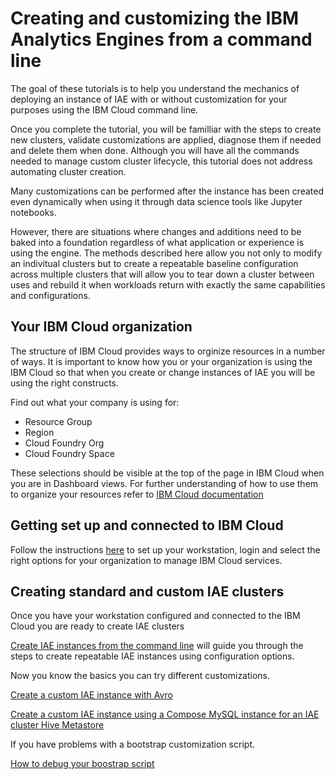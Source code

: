 # Creating and customizing the IBM Analytics Engines from a command line

The goal of these tutorials is to help you understand the mechanics of deploying an instance of IAE with or without customization for your purposes using the IBM Cloud command line. 

Once you complete the tutorial, you will be familliar with the steps to create new clusters, validate customizations are applied, diagnose them if needed and delete them when done. Although you will have all the commands needed to manage custom cluster lifecycle, this tutorial does not address automating cluster creation.

Many customizations can be performed after the instance has been created even dynamically when using it through data science tools like Jupyter notebooks. 

However, there are situations where changes and additions need to be baked into a foundation regardless of what application or experience is using the engine. The methods described here allow you not only to modify an indivitual clusters but to create a repeatable baseline configuration across multiple clusters that will allow you to tear down a cluster between uses and rebuild it when workloads return with exactly the same capabilities and configurations.

## Your IBM Cloud organization

The structure of IBM Cloud provides ways to orginize resources in a number of ways. It is important to know how you or your organization is using the IBM Cloud so that when you create or change instances of IAE you will be using the right constructs. 

Find out what your company is using for:

* Resource Group 
* Region
* Cloud Foundry Org
* Cloud Foundry Space

These selections should be visible at the top of the page in IBM Cloud when you are in Dashboard views. For further understanding of how to use them to organize your resources refer to [IBM Cloud documentation](https://console.bluemix.net/docs/admin/patterns.html#patterns)


## Getting set up and connected to IBM Cloud

Follow the instructions [here](ibmcloudlogin.md) to set up your workstation, login and select the right options for your organization to manage IBM Cloud services.

## Creating standard and custom IAE clusters

Once you have your workstation configured and connected to the IBM Cloud you are ready to create IAE clusters

[Create IAE instances from the command line](createiaeinstances.md) will guide you through the steps to create repeatable IAE instances using configuration options.

Now you know the basics you can try different customizations.

[Create a custom IAE instance with Avro](createiaeinstancescustomavro.md)

[Create a custom IAE instance using a Compose MySQL instance for an IAE cluster Hive Metastore](createiaeinstancesexternalhivemetastore.md)

If you have problems with a bootstrap customization script.

[How to debug your boostrap script](bootstrapscriptdebugging.md)

